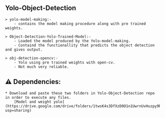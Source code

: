 ## Yolo-Object-Detection
    > yolo-model-making:-
        - contains the model making procedure along with pre trained weights.

    > Object-Detection-Yolo-Trained-Model:-
        - Loaded the model produced by the Yolo-model-making.
        - Containd the functionallity that predicts the object detection and gives output.

    > obj-detection-opencv:-
        - Yolo using pre trained weights with open-cv.
        - Not much very reliable.

    

## :warning: Dependencies:
    * Download and paste these two folders in Yolo-Object-Detection repo in order to execute any files.
        [Model and weight yolo](https://drive.google.com/drive/folders/1twsK4s3DfXzD0O1n1UwrnUvHuzpy9Rce?usp=sharing)
